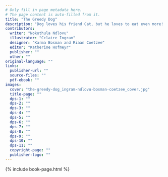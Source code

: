 ```yaml
---
# Only fill in page metadata here.
# The page content is auto-filled from it.
title: "The Greedy Dog"
description: "Dog loves his friend Cat, but he loves to eat even more! How long will Cat put up with her greedy friend before something goes wrong?"
contributors:
  writer: "Nokuthula Ndlovu"
  illustrator: "Cclaire Ingram"
  designer: "Karma Bosman and Riaan Coetzee"
  editor: "Katherine Hofmeyr"
  publisher: ""
  other: ""
original-language: ""
links:
  publisher-url: ""
  source-files: ""
  pdf-ebook: ""
images:
  cover: "the-greedy-dog_ingram-ndlovu-bosman-coetzee_cover.jpg"
  title-page: ""
  dps-1: ""
  dps-2: ""
  dps-3: ""
  dps-4: ""
  dps-5: ""
  dps-6: ""
  dps-7: ""
  dps-8: ""
  dps-9: ""
  dps-10: ""
  dps-11: ""
  copyright-page: ""
  publisher-logo: ""
---
```


{% include book-page.html %}



